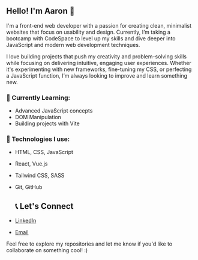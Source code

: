 ## Hello! I'm Aaron 👋

I'm a front-end web developer with a passion for creating clean, minimalist websites that focus on usability and design. Currently, I’m taking a bootcamp with CodeSpace to level up my skills and dive deeper into JavaScript and modern web development techniques.

I love building projects that push my creativity and problem-solving skills while focusing on delivering intuitive, engaging user experiences. Whether it's experimenting with new frameworks, fine-tuning my CSS, or perfecting a JavaScript function, I’m always looking to improve and learn something new.

### 🚀 Currently Learning:
- Advanced JavaScript concepts
- DOM Manipulation
- Building projects with Vite

### 🔧 Technologies I use:
- HTML, CSS, JavaScript
- React, Vue.js
- Tailwind CSS, SASS
- Git, GitHub

  ## 📞 Let's Connect
- [LinkedIn](https://www.linkedin.com/in/aaron-alcala-harkness-0b14bb154/)
- [Email](mailto:alca0004@gmail.com)

Feel free to explore my repositories and let me know if you'd like to collaborate on something cool! :)
